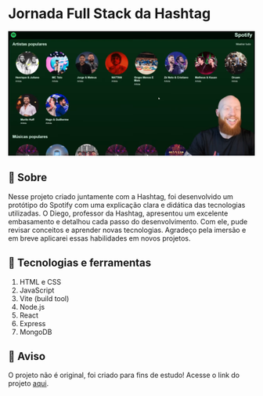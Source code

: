 # Jornada Full Stack da Hashtag

![Capa](./front-end/src/assets/logo/capa.png)

## 🚩 Sobre
Nesse projeto criado juntamente com a Hashtag, foi desenvolvido um protótipo do Spotify com uma explicação clara e didática das tecnologias utilizadas. O Diego, professor da Hashtag, apresentou um excelente embasamento e detalhou cada passo do desenvolvimento. Com ele, pude revisar conceitos e aprender novas tecnologias. Agradeço pela imersão e em breve aplicarei essas habilidades em novos projetos.

## 🚀 Tecnologias e ferramentas

1. HTML e CSS
2. JavaScript
3. Vite (build tool)
4. Node.js
5. React
6. Express
7. MongoDB

## 🚨 Aviso

O projeto não é original, foi criado para fins de estudo! Acesse o link do projeto [aqui](https://spotify-hashtag-b0dq.onrender.com).